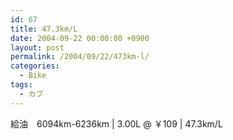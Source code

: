 ```yaml
---
id: 67
title: 47.3km/L
date: 2004-09-22 00:00:00 +0900
layout: post
permalink: /2004/09/22/473km-l/
categories:
  - Bike
tags:
  - カブ
---
```

給油　6094km-6236km | 3.00L @ ￥109 | 47.3km/L
